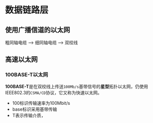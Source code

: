 # 数据链路层 #

## 使用广播信道的以太网 ##
粗同轴电缆 ——> 细同轴电缆 ——> 双绞线

## 高速以太网 ##
### 100BASE-T以太网 ###
**100BASE-T**是在双绞线上传送`100Mb/s`基带信号的**星型**拓扑以太网，仍使用IEEE802.3的`CSMA/CD`协议，它又称为快速以太网。

- 100标识传输速率为100Mbit/s
- base标识采用基带传输
- T表示传输介质，